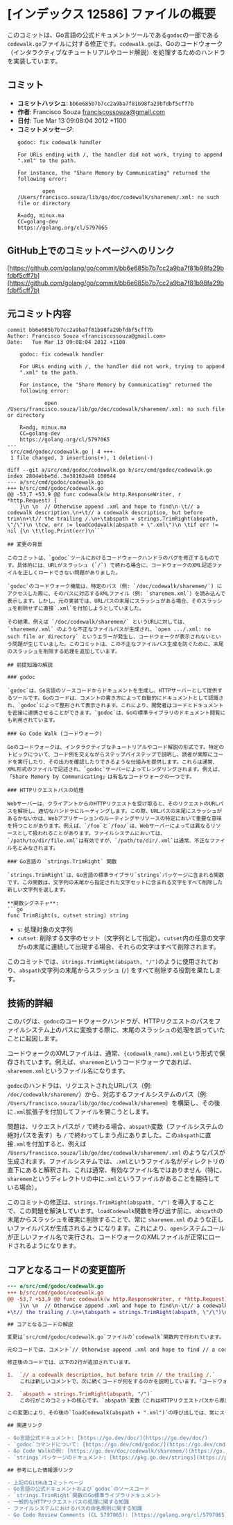# [インデックス 12586] ファイルの概要

このコミットは、Go言語の公式ドキュメントツールである`godoc`の一部である`codewalk.go`ファイルに対する修正です。`codewalk.go`は、Goのコードウォーク（インタラクティブなチュートリアルやコード解説）を処理するためのハンドラを実装しています。

## コミット

- **コミットハッシュ**: `bb6e685b7b7cc2a9ba7f81b98fa29bfdbf5cff7b`
- **作者**: Francisco Souza <franciscossouza@gmail.com>
- **日付**: Tue Mar 13 09:08:04 2012 +1100
- **コミットメッセージ**:
    ```
    godoc: fix codewalk handler
    
    For URLs ending with /, the handler did not work, trying to append
    ".xml" to the path.
    
    For instance, the "Share Memory by Communicating" returned the
    following error:
    
            open /Users/francisco.souza/lib/go/doc/codewalk/sharemem/.xml: no such file or directory
    
    R=adg, minux.ma
    CC=golang-dev
    https://golang.org/cl/5797065
    ```

## GitHub上でのコミットページへのリンク

[https://github.com/golang/go/commit/bb6e685b7b7cc2a9ba7f81b98fa29bfdbf5cff7b](https://github.com/golang/go/commit/bb6e685b7b7cc2a9ba7f81b98fa29bfdbf5cff7b)

## 元コミット内容

```
commit bb6e685b7b7cc2a9ba7f81b98fa29bfdbf5cff7b
Author: Francisco Souza <franciscossouza@gmail.com>
Date:   Tue Mar 13 09:08:04 2012 +1100

    godoc: fix codewalk handler
    
    For URLs ending with /, the handler did not work, trying to append
    ".xml" to the path.
    
    For instance, the "Share Memory by Communicating" returned the
    following error:
    
            open /Users/francisco.souza/lib/go/doc/codewalk/sharemem/.xml: no such file or directory
    
    R=adg, minux.ma
    CC=golang-dev
    https://golang.org/cl/5797065
---
 src/cmd/godoc/codewalk.go | 4 +++-
 1 file changed, 3 insertions(+), 1 deletion(-)

diff --git a/src/cmd/godoc/codewalk.go b/src/cmd/godoc/codewalk.go
index 2804ebbe5d..3e38162a48 100644
--- a/src/cmd/godoc/codewalk.go
+++ b/src/cmd/godoc/codewalk.go
@@ -53,7 +53,9 @@ func codewalk(w http.ResponseWriter, r *http.Request) {
 	}\n \n 	// Otherwise append .xml and hope to find\n-\t// a codewalk description.\n+\t// a codewalk description, but before trim\n+\t// the trailing /.\n+\tabspath = strings.TrimRight(abspath, \"/\")\n \tcw, err := loadCodewalk(abspath + \".xml\")\n \tif err != nil {\n \t\tlog.Print(err)\n```

## 変更の背景

このコミットは、`godoc`ツールにおけるコードウォークハンドラのバグを修正するものです。具体的には、URLがスラッシュ (`/`) で終わる場合に、コードウォークのXML記述ファイルを正しくロードできない問題がありました。

`godoc`のコードウォーク機能は、特定のパス（例: `/doc/codewalk/sharemem/`) にアクセスした際に、そのパスに対応するXMLファイル（例: `sharemem.xml`）を読み込んで表示します。しかし、元の実装では、URLパスの末尾にスラッシュがある場合、そのスラッシュを削除せずに直接`.xml`を付加しようとしていました。

その結果、例えば `/doc/codewalk/sharemem/` というURLに対しては、`sharemem/.xml` のような不正なファイルパスが生成され、`open .../.xml: no such file or directory` というエラーが発生し、コードウォークが表示されないという問題が生じていました。このコミットは、この不正なファイルパス生成を防ぐために、末尾のスラッシュを削除する処理を追加しています。

## 前提知識の解説

### godoc

`godoc`は、Go言語のソースコードからドキュメントを生成し、HTTPサーバーとして提供するツールです。Goのコードは、コメントの書き方によって自動的にドキュメントとして認識され、`godoc`によって整形されて表示されます。これにより、開発者はコードとドキュメントを密接に連携させることができます。`godoc`は、Goの標準ライブラリのドキュメント閲覧にも利用されています。

### Go Code Walk (コードウォーク)

Goのコードウォークは、インタラクティブなチュートリアルやコード解説の形式です。特定のトピックについて、コード例を交えながらステップバイステップで説明し、読者が実際にコードを実行したり、その出力を確認したりできるような仕組みを提供します。これらは通常、XML形式のファイルで記述され、`godoc`サーバーによってレンダリングされます。例えば、「Share Memory by Communicating」は有名なコードウォークの一つです。

### HTTPリクエストパスの処理

Webサーバーは、クライアントからのHTTPリクエストを受け取ると、そのリクエストのURLパスを解析し、適切なハンドラにルーティングします。この際、URLパスの末尾にスラッシュがあるかないかは、Webアプリケーションのルーティングやリソースの特定において重要な意味を持つことがあります。例えば、`/foo`と`/foo/`は、Webサーバーによっては異なるリソースとして扱われることがあります。ファイルシステムにおいては、`/path/to/dir/file.xml`は有効ですが、`/path/to/dir/.xml`は通常、不正なファイル名とみなされます。

### Go言語の `strings.TrimRight` 関数

`strings.TrimRight`は、Go言語の標準ライブラリ`strings`パッケージに含まれる関数です。この関数は、文字列の末尾から指定された文字セットに含まれる文字をすべて削除した新しい文字列を返します。

**関数シグネチャ**:
```go
func TrimRight(s, cutset string) string
```
- `s`: 処理対象の文字列
- `cutset`: 削除する文字のセット（文字列として指定）。`cutset`内の任意の文字が`s`の末尾に連続して出現する場合、それらの文字はすべて削除されます。

このコミットでは、`strings.TrimRight(abspath, "/")`のように使用されており、`abspath`文字列の末尾からスラッシュ (`/`) をすべて削除する役割を果たします。

## 技術的詳細

このバグは、`godoc`のコードウォークハンドラが、HTTPリクエストのパスをファイルシステム上のパスに変換する際に、末尾のスラッシュの処理を誤っていたことに起因します。

コードウォークのXMLファイルは、通常、`{codewalk_name}.xml`という形式で保存されています。例えば、`sharemem`というコードウォークであれば、`sharemem.xml`というファイル名になります。

`godoc`のハンドラは、リクエストされたURLパス（例: `/doc/codewalk/sharemem/`）から、対応するファイルシステムのパス（例: `/Users/francisco.souza/lib/go/doc/codewalk/sharemem`）を構築し、その後に`.xml`拡張子を付加してファイルを開こうとします。

問題は、リクエストパスが `/` で終わる場合、`abspath`変数（ファイルシステムの絶対パスを表す）も `/` で終わってしまう点にありました。この`abspath`に直接`.xml`を付加すると、例えば `/Users/francisco.souza/lib/go/doc/codewalk/sharemem/.xml` のようなパスが生成されます。ファイルシステムでは、`.xml`というファイル名がディレクトリの直下にあると解釈され、これは通常、有効なファイル名ではありません（特に、`sharemem`というディレクトリの中に`.xml`というファイルがあることを期待している場合）。

このコミットの修正は、`strings.TrimRight(abspath, "/")` を導入することで、この問題を解決しています。`loadCodewalk`関数を呼び出す前に、`abspath`の末尾からスラッシュを確実に削除することで、常に `sharemem.xml` のような正しいファイルパスが生成されるようになります。これにより、`open`システムコールが正しいファイル名で実行され、コードウォークのXMLファイルが正常にロードされるようになります。

## コアとなるコードの変更箇所

```diff
--- a/src/cmd/godoc/codewalk.go
+++ b/src/cmd/godoc/codewalk.go
@@ -53,7 +53,9 @@ func codewalk(w http.ResponseWriter, r *http.Request) {
 	}\n \n 	// Otherwise append .xml and hope to find\n-\t// a codewalk description.\n+\t// a codewalk description, but before trim
+\t// the trailing /.\n+\tabspath = strings.TrimRight(abspath, \"/\")\n \tcw, err := loadCodewalk(abspath + \".xml\")\n \tif err != nil {\n \t\tlog.Print(err)\n```

## コアとなるコードの解説

変更は`src/cmd/godoc/codewalk.go`ファイルの`codewalk`関数内で行われています。

元のコードでは、コメント`// Otherwise append .xml and hope to find // a codewalk description.`の後に、直接`abspath + ".xml"`としてファイルパスを構築し、`loadCodewalk`関数に渡していました。

修正後のコードでは、以下の2行が追加されています。

1.  `// a codewalk description, but before trim // the trailing /.`
    これは新しいコメントで、次に続くコードが何をするのかを説明しています。「コードウォークの記述を見つけるために.xmlを付加するが、その前に末尾のスラッシュをトリムする」という意図が明確に示されています。

2.  `abspath = strings.TrimRight(abspath, "/")`
    この行がこのコミットの核心です。`abspath`変数（これはHTTPリクエストパスから導出されたファイルシステムの絶対パス）の末尾から、すべてのスラッシュ (`/`) を削除します。例えば、`"/Users/francisco.souza/lib/go/doc/codewalk/sharemem/"`という`abspath`は、この行の実行後には`"/Users/francisco.souza/lib/go/doc/codewalk/sharemem"`となります。

この変更により、その後の`loadCodewalk(abspath + ".xml")`の呼び出しでは、常にスラッシュが取り除かれたクリーンなパスに`.xml`が追加されるため、`sharemem.xml`のような正しいファイル名が生成され、ファイルが見つからないエラーが解消されます。

## 関連リンク

- Go言語公式ドキュメント: [https://go.dev/doc/](https://go.dev/doc/)
- `godoc`コマンドについて: [https://go.dev/cmd/godoc/](https://go.dev/cmd/godoc/)
- Go Code Walkの例: [https://go.dev/doc/codewalk/sharemem/](https://go.dev/doc/codewalk/sharemem/) (このコミットで修正された問題の例として挙げられたコードウォーク)
- `strings`パッケージのドキュメント: [https://pkg.go.dev/strings](https://pkg.go.dev/strings)

## 参考にした情報源リンク

- 上記のGitHubコミットページ
- Go言語の公式ドキュメントおよび`godoc`のソースコード
- `strings.TrimRight`関数のGo標準ライブラリドキュメント
- 一般的なHTTPリクエストパスの処理に関する知識
- ファイルシステムにおけるパスの命名規則に関する知識
- Go Code Review Comments (CL 5797065): [https://golang.org/cl/5797065](https://golang.org/cl/5797065) (コミットメッセージに記載されている変更リストへのリンク)

